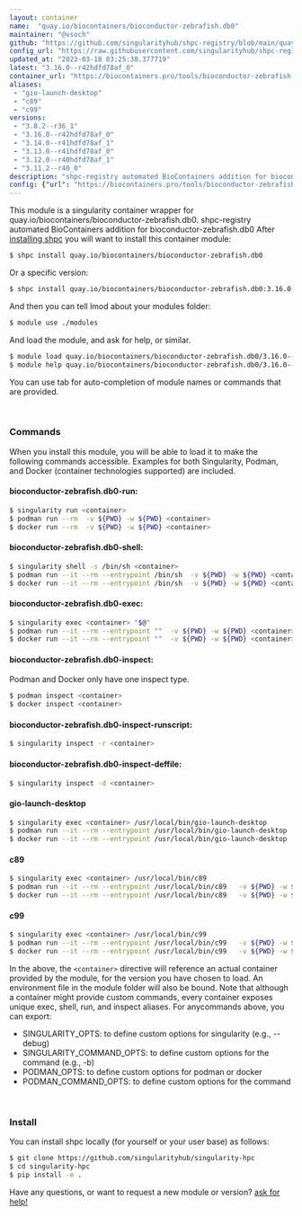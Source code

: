 ```yaml
---
layout: container
name:  "quay.io/biocontainers/bioconductor-zebrafish.db0"
maintainer: "@vsoch"
github: "https://github.com/singularityhub/shpc-registry/blob/main/quay.io/biocontainers/bioconductor-zebrafish.db0/container.yaml"
config_url: "https://raw.githubusercontent.com/singularityhub/shpc-registry/main/quay.io/biocontainers/bioconductor-zebrafish.db0/container.yaml"
updated_at: "2023-03-18 03:25:38.377719"
latest: "3.16.0--r42hdfd78af_0"
container_url: "https://biocontainers.pro/tools/bioconductor-zebrafish.db0"
aliases:
 - "gio-launch-desktop"
 - "c89"
 - "c99"
versions:
 - "3.8.2--r36_1"
 - "3.16.0--r42hdfd78af_0"
 - "3.14.0--r41hdfd78af_1"
 - "3.13.0--r41hdfd78af_0"
 - "3.12.0--r40hdfd78af_1"
 - "3.11.2--r40_0"
description: "shpc-registry automated BioContainers addition for bioconductor-zebrafish.db0"
config: {"url": "https://biocontainers.pro/tools/bioconductor-zebrafish.db0", "maintainer": "@vsoch", "description": "shpc-registry automated BioContainers addition for bioconductor-zebrafish.db0", "latest": {"3.16.0--r42hdfd78af_0": "sha256:45d1c54448a328ec516b02b1c206128b31a96641cc70adf3f517e16c0777785c"}, "tags": {"3.8.2--r36_1": "sha256:1fe40caf61605a6188686a57b18cc47ab629bb0a26fcbdf3bb306139713e91cf", "3.16.0--r42hdfd78af_0": "sha256:45d1c54448a328ec516b02b1c206128b31a96641cc70adf3f517e16c0777785c", "3.14.0--r41hdfd78af_1": "sha256:76dd9b8977334b0f81fa657d6df5d238b55d541d895a9681afc9633a1e8dab55", "3.13.0--r41hdfd78af_0": "sha256:04f1533ed44441dd301475e091132f3cb6d3ea214f8e49363145c0395dfca2e5", "3.12.0--r40hdfd78af_1": "sha256:8d7c73e484c5502d47eae908212b547c308e64ce81199664a1d3264d58e45147", "3.11.2--r40_0": "sha256:f289b732c5a67e83bd0ca5efa411f9c17e1b7b8cb9ac59b8aa82f380de69f1f6"}, "docker": "quay.io/biocontainers/bioconductor-zebrafish.db0", "aliases": {"gio-launch-desktop": "/usr/local/bin/gio-launch-desktop", "c89": "/usr/local/bin/c89", "c99": "/usr/local/bin/c99"}}
---
```


This module is a singularity container wrapper for quay.io/biocontainers/bioconductor-zebrafish.db0.
shpc-registry automated BioContainers addition for bioconductor-zebrafish.db0
After [installing shpc](#install) you will want to install this container module:


```bash
$ shpc install quay.io/biocontainers/bioconductor-zebrafish.db0
```

Or a specific version:

```bash
$ shpc install quay.io/biocontainers/bioconductor-zebrafish.db0:3.16.0--r42hdfd78af_0
```

And then you can tell lmod about your modules folder:

```bash
$ module use ./modules
```

And load the module, and ask for help, or similar.

```bash
$ module load quay.io/biocontainers/bioconductor-zebrafish.db0/3.16.0--r42hdfd78af_0
$ module help quay.io/biocontainers/bioconductor-zebrafish.db0/3.16.0--r42hdfd78af_0
```

You can use tab for auto-completion of module names or commands that are provided.

<br>

### Commands

When you install this module, you will be able to load it to make the following commands accessible.
Examples for both Singularity, Podman, and Docker (container technologies supported) are included.

#### bioconductor-zebrafish.db0-run:

```bash
$ singularity run <container>
$ podman run --rm  -v ${PWD} -w ${PWD} <container>
$ docker run --rm  -v ${PWD} -w ${PWD} <container>
```

#### bioconductor-zebrafish.db0-shell:

```bash
$ singularity shell -s /bin/sh <container>
$ podman run --it --rm --entrypoint /bin/sh  -v ${PWD} -w ${PWD} <container>
$ docker run --it --rm --entrypoint /bin/sh  -v ${PWD} -w ${PWD} <container>
```

#### bioconductor-zebrafish.db0-exec:

```bash
$ singularity exec <container> "$@"
$ podman run --it --rm --entrypoint ""  -v ${PWD} -w ${PWD} <container> "$@"
$ docker run --it --rm --entrypoint ""  -v ${PWD} -w ${PWD} <container> "$@"
```

#### bioconductor-zebrafish.db0-inspect:

Podman and Docker only have one inspect type.

```bash
$ podman inspect <container>
$ docker inspect <container>
```

#### bioconductor-zebrafish.db0-inspect-runscript:

```bash
$ singularity inspect -r <container>
```

#### bioconductor-zebrafish.db0-inspect-deffile:

```bash
$ singularity inspect -d <container>
```


#### gio-launch-desktop

```bash
$ singularity exec <container> /usr/local/bin/gio-launch-desktop
$ podman run --it --rm --entrypoint /usr/local/bin/gio-launch-desktop   -v ${PWD} -w ${PWD} <container> -c " $@"
$ docker run --it --rm --entrypoint /usr/local/bin/gio-launch-desktop   -v ${PWD} -w ${PWD} <container> -c " $@"
```


#### c89

```bash
$ singularity exec <container> /usr/local/bin/c89
$ podman run --it --rm --entrypoint /usr/local/bin/c89   -v ${PWD} -w ${PWD} <container> -c " $@"
$ docker run --it --rm --entrypoint /usr/local/bin/c89   -v ${PWD} -w ${PWD} <container> -c " $@"
```


#### c99

```bash
$ singularity exec <container> /usr/local/bin/c99
$ podman run --it --rm --entrypoint /usr/local/bin/c99   -v ${PWD} -w ${PWD} <container> -c " $@"
$ docker run --it --rm --entrypoint /usr/local/bin/c99   -v ${PWD} -w ${PWD} <container> -c " $@"
```



In the above, the `<container>` directive will reference an actual container provided
by the module, for the version you have chosen to load. An environment file in the
module folder will also be bound. Note that although a container
might provide custom commands, every container exposes unique exec, shell, run, and
inspect aliases. For anycommands above, you can export:

 - SINGULARITY_OPTS: to define custom options for singularity (e.g., --debug)
 - SINGULARITY_COMMAND_OPTS: to define custom options for the command (e.g., -b)
 - PODMAN_OPTS: to define custom options for podman or docker
 - PODMAN_COMMAND_OPTS: to define custom options for the command

<br>

### Install

You can install shpc locally (for yourself or your user base) as follows:

```bash
$ git clone https://github.com/singularityhub/singularity-hpc
$ cd singularity-hpc
$ pip install -e .
```

Have any questions, or want to request a new module or version? [ask for help!](https://github.com/singularityhub/singularity-hpc/issues)